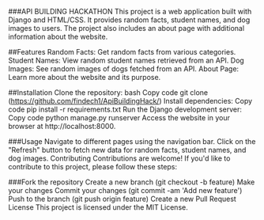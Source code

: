 ###API BUILDING HACKATHON
This project is a web application built with Django and HTML/CSS. It provides random facts, student names, and dog images to users. The project also includes an about page with additional information about the website.

##Features
Random Facts: Get random facts from various categories.
Student Names: View random student names retrieved from an API.
Dog Images: See random images of dogs fetched from an API.
About Page: Learn more about the website and its purpose.

##Installation
Clone the repository:
bash
Copy code
git clone (https://github.com/findech1/ApiBuildingHack/)
Install dependencies:
Copy code
pip install -r requirements.txt
Run the Django development server:
Copy code
python manage.py runserver
Access the website in your browser at http://localhost:8000.

###Usage
Navigate to different pages using the navigation bar.
Click on the "Refresh" button to fetch new data for random facts, student names, and dog images.
Contributing
Contributions are welcome! If you'd like to contribute to this project, please follow these steps:

###Fork the repository
Create a new branch (git checkout -b feature)
Make your changes
Commit your changes (git commit -am 'Add new feature')
Push to the branch (git push origin feature)
Create a new Pull Request
License
This project is licensed under the MIT License.
